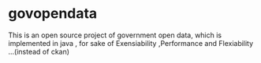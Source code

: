 # govopendata
This is an open source project of government open data, which is implemented in java , for sake of Exensiability ,Performance and Flexiability ...(instead of ckan)

